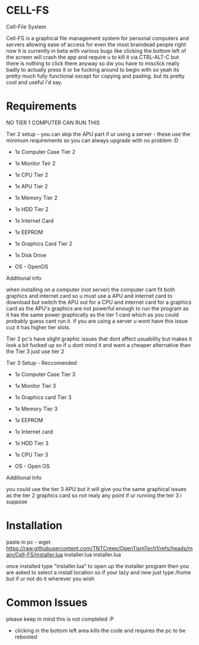 # CELL-FS
Cell-File System

Cell-FS is a graphical file management system for personal computers and servers allowing ease of access for even the most braindead people right now it is currently in beta with various bugs like clicking the bottom left of the screen will crash the app and require u to kill it via CTRL-ALT-C but there is nothing to click there anyway so dw you have to misclick really badly to actually press it or be fucking around to begin with so yeah its pretty much fully functional except for copying and pasting. but its pretty cool and useful i'd say.

# Requirements

NO TIER 1 COMPUTER CAN RUN THIS

Tier 2 setup - you can skip the APU part if ur using a server - these use the minimum requirements so you can always upgrade with no problem :D

- 1x Computer Case Tier 2
- 1x Monitor Teir 2
- 1x CPU Tier 2
- 1x APU Tier 2
- 1x Memory Tier 2
- 1x HDD Tier 2
- 1x Internet Card
- 1x EEPROM
- 1x Graphics Card Tier 2
- 1x Disk Drive

- OS - OpenOS

Additional info

when installing on a computer (not server) the computer cant fit both graphics and internet card so u must use a APU and internet card to download but switch the APU out for a CPU and internet card for a graphics card as the APU's graphics are not powerful enough to run the program as it has the same power graphically as the tier 1 card which as you could probably guess cant run it. if you are using a server u wont have this issue cuz it has higher tier slots.

Tier 2 pc's have slight graphic issues that dont affect usuability but makes it look a bit fucked up so if u dont mind it and want a cheaper alternative than the Tier 3 just use tier 2

Tier 3 Setup - Reccomended

- 1x Computer Case Tier 3
- 1x Monitor Tier 3
- 1x Graphics card Tier 3
- 1x Memory Tier 3
- 1x EEPROM
- 1x Internet card
- 1x HDD Tier 3
- 1x CPU Tier 3

- OS - Open OS

Additional Info

you could use the tier 3 APU but it will give you the same graphical issues as the tier 2 graphics card so not realy any point if ur running the teir 3 i suppose

# Installation

paste in pc - wget https://raw.githubusercontent.com/TNTCreep/OpenTismTech1/refs/heads/main/Cell-FS/installer.lua installer.lua
installer.lua

once installed type "installer.lua" to open up the installer program then you are asked to select a install location so if your lazy and new just type /home but if ur not do it wherever you wish

# Common Issues

please keep in mind this is not completed :P

- clicking in the bottom left area kills the code and requires the pc to be rebooted
